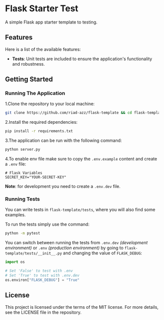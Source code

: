 # Flask Starter Test

A simple Flask app starter template to testing.

## Features

Here is a list of the available features:

- **Tests**: Unit tests are included to ensure the application's functionality and robustness.

## Getting Started

### Running The Application

1.Clone the repository to your local machine:

```bash
git clone https://github.com/riad-azz/flask-template && cd flask-template
```

2.Install the required dependencies:

```bash
pip install -r requirements.txt
```

3.The application can be run with the following command:

```bash
python server.py
```

4.To enable env file make sure to copy the `.env.example` content and create a `.env` file:

```.env
# Flask Variables
SECRET_KEY="YOUR-SECRET-KEY"
```

**Note**: for development you need to create a `.env.dev` file.

### Running Tests

You can write tests in `flask-template/tests`, where you will also find some examples.

To run the tests simply use the command:

```bash
python -m pytest
```

You can switch between running the tests from `.env.dev` _(development environment)_ or `.env` _(production environment)_ by going to `flask-template/tests/__init__.py` and changing the value of `FLASK_DEBUG`:

```python
import os

# Set 'False' to test with .env
# Set 'True' to test with .env.dev
os.environ["FLASK_DEBUG"] = "True"
```

## License

This project is licensed under the terms of the MIT license. For more details, see the LICENSE file in the repository.
